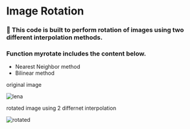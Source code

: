 
# Image Rotation
### 🎯 This code is built to perform rotation of images using two different interpolation methods.
### Function myrotate includes the content below.
- Nearest Neighbor method
- Bilinear method

original image

![lena](https://user-images.githubusercontent.com/68745418/114805448-02c99d00-9dde-11eb-8c91-1160d32cde85.jpg)

rotated image using 2 differnet interpolation

![rotated](https://user-images.githubusercontent.com/68745418/114804828-e9742100-9ddc-11eb-9c6d-9f6dd985b577.png)